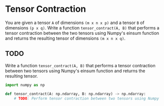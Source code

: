 # Tensor Contraction

You are given a tensor `A` of dimensions `(m x n x p)` and a tensor `B` of dimensions `(p x q)`. Write a function `tensor_contract(A, B)` that performs a tensor contraction between the two tensors using Numpy's einsum function and returns the resulting tensor of dimensions `(m x n x q)`.

## TODO

Write a function `tensor_contract(A, B)` that performs a tensor contraction between two tensors using Numpy's einsum function and returns the resulting tensor.

```python
import numpy as np

def tensor_contract(A: np.ndarray, B: np.ndarray) -> np.ndarray:
    # TODO: Perform tensor contraction between two tensors using Numpy's einsum function and return the resulting tensor.
```

